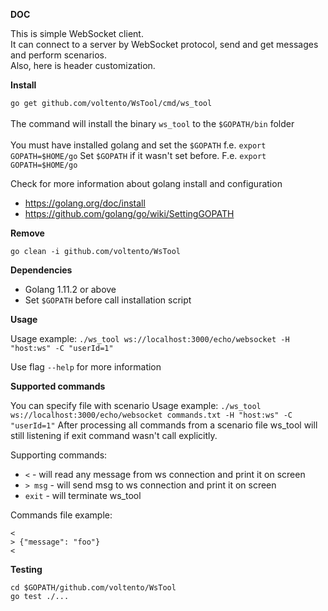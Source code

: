 **DOC**

This is simple WebSocket client.<br/>
It can connect to a server by WebSocket protocol, send and get messages and perform scenarios.<br/>
Also, here is header customization.

**Install**

`go get github.com/voltento/WsTool/cmd/ws_tool`<br/> <br/>
The command will install the binary `ws_tool` to the `$GOPATH/bin` folder<br/><br/>
You must have installed golang and set the `$GOPATH` f.e. `export GOPATH=$HOME/go` Set `$GOPATH` if it wasn't set before. F.e. `export GOPATH=$HOME/go`

Check for more information about golang install and configuration
- https://golang.org/doc/install 
- https://github.com/golang/go/wiki/SettingGOPATH

**Remove**

`go clean -i github.com/voltento/WsTool`

**Dependencies**
- Golang 1.11.2 or above
- Set `$GOPATH` before call installation script

**Usage**

Usage example: `./ws_tool ws://localhost:3000/echo/websocket -H "host:ws" -C "userId=1"`

Use flag `--help` for more information

**Supported commands**

You can specify file with scenario 
Usage example: `./ws_tool ws://localhost:3000/echo/websocket commands.txt -H "host:ws" -C "userId=1"`
After processing all commands from a scenario file ws_tool will still listening if exit command wasn't call explicitly.

Supporting commands:

- `<` - will read any message from ws connection and print it on screen
- `> msg` - will send msg to ws connection and print it on screen
- `exit` - will terminate ws_tool

Commands file example:

```
<
> {"message": "foo"}
<
```


**Testing**

`cd $GOPATH/github.com/voltento/WsTool`<br/>
`go test ./...`
